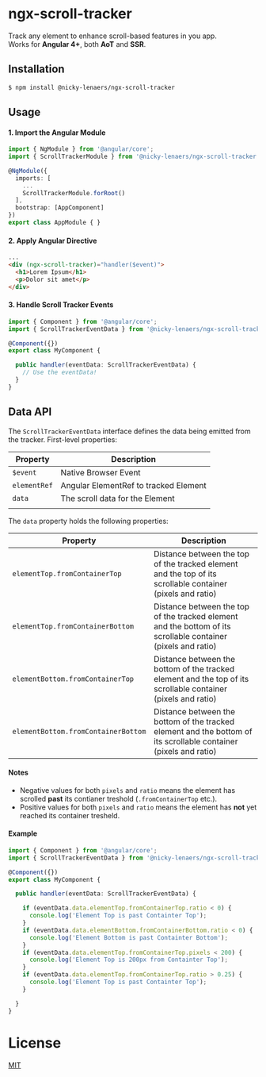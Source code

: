 # ngx-scroll-tracker

Track any element to enhance scroll-based features in you app.<br>
Works for **Angular 4+**, both **AoT** and **SSR**.

## Installation
```sh
$ npm install @nicky-lenaers/ngx-scroll-tracker
```

## Usage
#### 1. Import the Angular Module
```ts
import { NgModule } from '@angular/core';
import { ScrollTrackerModule } from '@nicky-lenaers/ngx-scroll-tracker';

@NgModule({
  imports: [
    ...
    ScrollTrackerModule.forRoot()
  ],
  bootstrap: [AppComponent]
})
export class AppModule { }
```

#### 2. Apply Angular Directive
```html
...
<div (ngx-scroll-tracker)="handler($event)">
  <h1>Lorem Ipsum</h1>
  <p>Dolor sit amet</p>
</div>
```

#### 3. Handle Scroll Tracker Events
```ts
import { Component } from '@angular/core';
import { ScrollTrackerEventData } from '@nicky-lenaers/ngx-scroll-tracker';

@Component({})
export class MyComponent {

  public handler(eventData: ScrollTrackerEventData) {
    // Use the eventData!
  }
}
```

## Data API
The `ScrollTrackerEventData` interface defines the data being emitted from the tracker. First-level properties:

| Property     | Description                           |
|--------------|---------------------------------------|
| `$event`     | Native Browser Event                  |
| `elementRef` | Angular ElementRef to tracked Element |
| `data`       | The scroll data for the Element       |
|              |                                       |

The `data` property holds the following properties:

| Property                            | Description                                                                                                      |
|-------------------------------------|------------------------------------------------------------------------------------------------------------------|
| `elementTop.fromContainerTop`       | Distance between the top of the tracked element and the top of its scrollable container (pixels and ratio)       |
| `elementTop.fromContainerBottom`    | Distance between the top of the tracked element and the bottom of its scrollable container (pixels and ratio)    |
| `elementBottom.fromContainerTop`    | Distance between the bottom of the tracked element and the top of its scrollable container (pixels and ratio)    |
| `elementBottom.fromContainerBottom` | Distance between the bottom of the tracked element and the bottom of its scrollable container (pixels and ratio) |

#### Notes
* Negative values for both `pixels` and `ratio` means the element has scrolled **past** its contianer treshold (`.fromContainerTop` etc.).
* Positive values for both `pixels` and `ratio` means the element has **not** yet reached its container tresheld.

#### Example
```ts
import { Component } from '@angular/core';
import { ScrollTrackerEventData } from '@nicky-lenaers/ngx-scroll-tracker';

@Component({})
export class MyComponent {

  public handler(eventData: ScrollTrackerEventData) {

    if (eventData.data.elementTop.fromContainerTop.ratio < 0) {
      console.log('Element Top is past Containter Top');
    }
    if (eventData.data.elementBottom.fromContainerBottom.ratio < 0) {
      console.log('Element Bottom is past Containter Bottom');
    }
    if (eventData.data.elementTop.fromContainerTop.pixels < 200) {
      console.log('Element Top is 200px from Containter Top');
    }
    if (eventData.data.elementTop.fromContainerTop.ratio > 0.25) {
      console.log('Element Top is past Containter Top');
    }

  }
}
```

# License
 [MIT](/LICENSE)